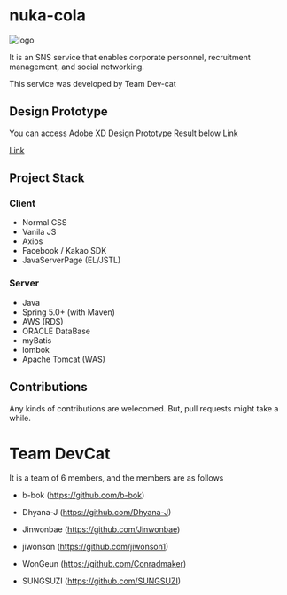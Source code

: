 # nuka-cola

![logo](https://i.ibb.co/P1FyGww/2020-11-21-11-21-10.png)

It is an SNS service that enables corporate personnel, recruitment management, and social networking.

This service was developed by Team Dev-cat

## Design Prototype

 You can access Adobe XD Design Prototype Result below Link
 
 [Link](https://xd.adobe.com/view/d9efb782-d497-4cfe-a218-d1513961cb59-8cbc/?fullscreen)




## Project Stack

### Client
- Normal CSS
- Vanila JS
- Axios
- Facebook / Kakao SDK
- JavaServerPage (EL/JSTL)

### Server
- Java
- Spring 5.0+ (with Maven)
- AWS (RDS)
- ORACLE DataBase
- myBatis
- lombok
- Apache Tomcat (WAS)



## Contributions

Any kinds of contributions are welecomed. But, pull requests might take a while.

# Team DevCat

It is a team of 6 members, and the members are as follows

- b-bok (https://github.com/b-bok)

- Dhyana-J (https://github.com/Dhyana-J)

- Jinwonbae (https://github.com/Jinwonbae)

- jiwonson (https://github.com/jiwonson1)

- WonGeun (https://github.com/Conradmaker)

- SUNGSUZI (https://github.com/SUNGSUZI)

